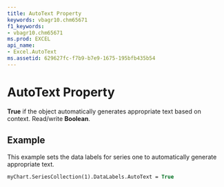 ```yaml
---
title: AutoText Property
keywords: vbagr10.chm65671
f1_keywords:
- vbagr10.chm65671
ms.prod: EXCEL
api_name:
- Excel.AutoText
ms.assetid: 629627fc-f7b9-b7e9-1675-195bfb435b54
---
```



# AutoText Property

 **True** if the object automatically generates appropriate text based on context. Read/write **Boolean**.


## Example

This example sets the data labels for series one to automatically generate appropriate text.


```vb
myChart.SeriesCollection(1).DataLabels.AutoText = True
```



